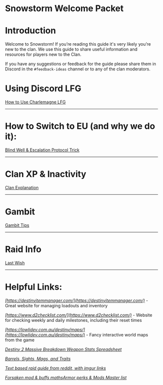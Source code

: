 # Snowstorm Welcome Packet

# Introduction

Welcome to Snowstorm! If you’re reading this guide it's very likely you’re new to the clan. We use this guide to share useful information and resources for players new to the Clan.

If you have any suggestions or feedback for the guide please share them in Discord in the `#feedback-ideas` channel or to any of the clan moderators.

# Using Discord LFG

[How to Use Charlemagne LFG](https://github.com/snowstormclan/Welcome-Packet/blob/master/How-to-Use-Charlemagne-LFG.md)

---

# How to Switch to EU (and why we do it):

[Blind Well & Escalation Protocol Trick](./Blind-Well-Escalation-Protocol-Trick-ea0bb914-ba16-476c-ac4a-fee55f509469.md)

---

# Clan XP & Inactivity

[Clan Explanation](./Clan-Explanation-60f4601c-aed9-4559-869b-24f92f9ffc64.md)

---

# Gambit

[Gambit Tips](./Gambit-Tips-a2b3d325-3d24-4fa0-a576-c67a15ea4e5d.md)

---

# Raid Info

[Last Wish](./Last-Wish-f4c9ca42-2fb0-483c-9e9c-cefd1330caa2.md)

---

# Helpful Links:

*[https://destinyitemmanager.com/](https://destinyitemmanager.com/)* - Great website for managing loadouts and inventory

*[https://www.d2checklist.com/](https://www.d2checklist.com/)* - Website for checking weekly and daily milestones, including their reset times

*[https://lowlidev.com.au/destiny/maps/](https://lowlidev.com.au/destiny/maps/)* - Fancy interactive world maps from the game

*[Destiny 2 Massive Breakdown Weapon Stats Spreadsheet](https://docs.google.com/spreadsheets/d/1_6zsM7kzvg0aUT8YtM_-Wg_5K1gKDOlrwfVzutEjq-s/htmlview?sle=true#gid=388764678)*

*[Barrels, Sights, Mags, and Traits](https://docs.google.com/spreadsheets/d/1SX93Tq_Oi_Q6n-_gI79QUWkUAYANkbJEcBk0mhx8khE/edit#gid=1530714353)*

*[Text based raid guide from reddit, with imgur links](https://www.reddit.com/r/DestinyTheGame/comments/9h7esr/last_wish_raid_encounter_guide_strategy/?st=JMARC7SI&sh=b802d8ff)*

*[Forsaken mod & buffs maths](https://www.reddit.com/r/DestinyTheGame/comments/9evvuc/the_collaborative_forsaken_math_list/)[Armor perks & Mods Master list](https://www.reddit.com/r/DestinyTheGame/comments/9cptcp/spoiler_guide_for_armor_perks_and_mods/)*
